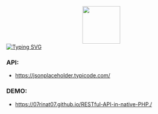 ﻿

<div id="header" align="center">
  <img src="https://media.giphy.com/media/M9gbBd9nbDrOTu1Mqx/giphy.gif" width="100"/>
</div>
<a href="https://git.io/typing-svg"><img src="https://readme-typing-svg.herokuapp.com?font=Fira+Code&size=50&pause=1000&color=112AF7&center=true&vCenter=true&width=1050&height=500&lines=+RESTful-API-in-native-PHP." alt="Typing SVG" /></a>

### API:
* https://jsonplaceholder.typicode.com/
### DEMO:
* https://07rinat07.github.io/RESTful-API-in-native-PHP./
